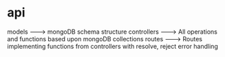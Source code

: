 # api
models ---> mongoDB schema structure
controllers --->  All operations and functions based upon mongoDB collections 
routes ---> Routes implementing functions from controllers with resolve, reject error handling
